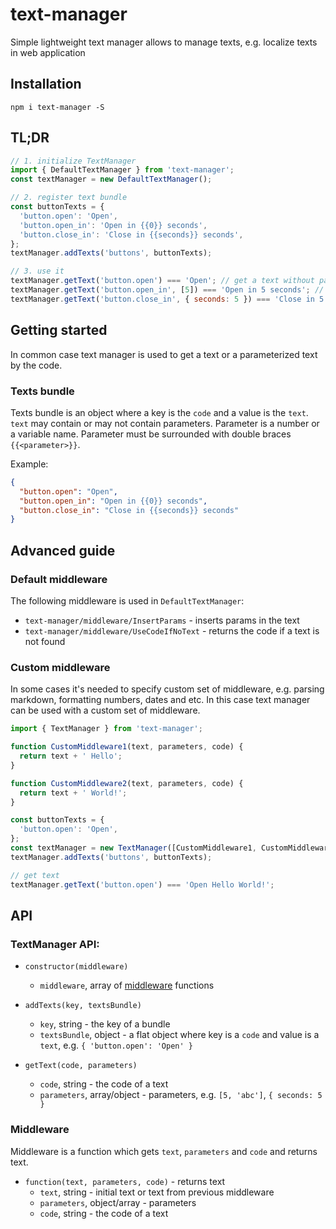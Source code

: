 # text-manager

Simple lightweight text manager allows to manage texts, e.g. localize texts in web application

## Installation

`npm i text-manager -S`

## TL;DR

```javascript
// 1. initialize TextManager
import { DefaultTextManager } from 'text-manager';
const textManager = new DefaultTextManager();

// 2. register text bundle
const buttonTexts = {
  'button.open': 'Open',
  'button.open_in': 'Open in {{0}} seconds',
  'button.close_in': 'Close in {{seconds}} seconds',
};
textManager.addTexts('buttons', buttonTexts);

// 3. use it
textManager.getText('button.open') === 'Open'; // get a text without parameters
textManager.getText('button.open_in', [5]) === 'Open in 5 seconds'; // get a text with ordered parameters
textManager.getText('button.close_in', { seconds: 5 }) === 'Close in 5 seconds'; // get a text with named parameters
```

## Getting started

In common case text manager is used to get a text or a parameterized text by the code.

### Texts bundle

Texts bundle is an object where a key is the `code` and a value is the `text`.
`text` may contain or may not contain parameters.
Parameter is a number or a variable name. Parameter must be surrounded with double braces `{{<parameter>}}`. 

Example:
```json
{
  "button.open": "Open",
  "button.open_in": "Open in {{0}} seconds",
  "button.close_in": "Close in {{seconds}} seconds"
}
```

## Advanced guide

### Default middleware

The following middleware is used in `DefaultTextManager`:
- `text-manager/middleware/InsertParams` - inserts params in the text
- `text-manager/middleware/UseCodeIfNoText` - returns the code if a text is not found

### Custom middleware

In some cases it's needed to specify custom set of middleware, e.g. parsing markdown, formatting numbers, dates and etc.
In this case text manager can be used with a custom set of middleware.

```javascript
import { TextManager } from 'text-manager';

function CustomMiddleware1(text, parameters, code) {
  return text + ' Hello';
}

function CustomMiddleware2(text, parameters, code) {
  return text + ' World!';
}

const buttonTexts = {
  'button.open': 'Open',
};
const textManager = new TextManager([CustomMiddleware1, CustomMiddleware2]);
textManager.addTexts('buttons', buttonTexts);

// get text
textManager.getText('button.open') === 'Open Hello World!';
```

## API

### TextManager API:

- `constructor(middleware)`
  - `middleware`, array of [middleware](#middleware) functions

- `addTexts(key, textsBundle)`
  - `key`, string - the key of a bundle
  - `textsBundle`, object - a flat object where key is a `code` and value is a `text`, e.g. `{ 'button.open': 'Open' }`

- `getText(code, parameters)`
  - `code`, string - the code of a text
  - `parameters`, array/object - parameters, e.g. `[5, 'abc']`, `{ seconds: 5 }`

### Middleware

Middleware is a function which gets `text`, `parameters` and `code` and returns text.

- `function(text, parameters, code)` - returns text
  - `text`, string - initial text or text from previous middleware
  - `parameters`, object/array - parameters
  - `code`, string - the code of a text
